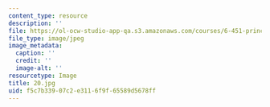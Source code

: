 ```yaml
---
content_type: resource
description: ''
file: https://ol-ocw-studio-app-qa.s3.amazonaws.com/courses/6-451-principles-of-digital-communication-ii-spring-2005/f5c7b33907c2e3116f9f65589d5678ff_20.jpg
file_type: image/jpeg
image_metadata:
  caption: ''
  credit: ''
  image-alt: ''
resourcetype: Image
title: 20.jpg
uid: f5c7b339-07c2-e311-6f9f-65589d5678ff
---
```

